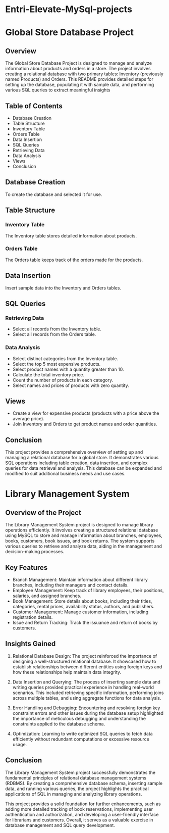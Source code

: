 # Entri-Elevate-MySql-projects

# Global Store Database Project

## Overview
The Global Store Database Project is designed to manage and analyze information about products and orders in a store. The project involves creating a relational database with two primary tables: Inventory (previously named Products) and Orders. This README provides detailed steps for setting up the database, populating it with sample data, and performing various SQL queries to extract meaningful insights

## Table of Contents
- Database Creation
- Table Structure
- Inventory Table
- Orders Table
- Data Insertion
- SQL Queries
- Retrieving Data
- Data Analysis
- Views
- Conclusion

## Database Creation
To create the database and selected it for use.

## Table Structure
### Inventory Table
The Inventory table stores detailed information about products.

### Orders Table
The Orders table keeps track of the orders made for the products.

## Data Insertion
Insert sample data into the Inventory and Orders tables.

## SQL Queries
### Retrieving Data
- Select all records from the Inventory table.
- Select all records from the Orders table.

### Data Analysis
- Select distinct categories from the Inventory table.
- Select the top 5 most expensive products.
- Select product names with a quantity greater than 10.
- Calculate the total inventory price.
- Count the number of products in each category.
- Select names and prices of products with zero quantity.

## Views
- Create a view for expensive products (products with a price above the average price).
- Join Inventory and Orders to get product names and order quantities.

## Conclusion
This project provides a comprehensive overview of setting up and managing a relational database for a global store. It demonstrates various SQL operations including table creation, data insertion, and complex queries for data retrieval and analysis. This database can be expanded and modified to suit additional business needs and use cases.


# Library Management System

## Overview of the Project
The Library Management System project is designed to manage library operations efficiently. It involves creating a structured relational database using MySQL to store and manage information about branches, employees, books, customers, book issues, and book returns. The system supports various queries to retrieve and analyze data, aiding in the management and decision-making processes.

## Key Features
- Branch Management: Maintain information about different library branches, including their managers and contact details.
- Employee Management: Keep track of library employees, their positions, salaries, and assigned branches.
- Book Management: Store details about books, including their titles, categories, rental prices, availability status, authors, and publishers.
- Customer Management: Manage customer information, including registration details.
- Issue and Return Tracking: Track the issuance and return of books by customers.
## Insights Gained
1. Relational Database Design: The project reinforced the importance of designing a well-structured relational database. It showcased how to establish relationships between different entities using foreign keys and how these relationships help maintain data integrity.

2. Data Insertion and Querying: The process of inserting sample data and writing queries provided practical experience in handling real-world scenarios. This included retrieving specific information, performing joins across multiple tables, and using aggregate functions for data analysis.

3. Error Handling and Debugging: Encountering and resolving foreign key constraint errors and other issues during the database setup highlighted the importance of meticulous debugging and understanding the constraints applied to the database schema.

4. Optimization: Learning to write optimized SQL queries to fetch data efficiently without redundant computations or excessive resource usage.

## Conclusion
The Library Management System project successfully demonstrates the fundamental principles of relational database management systems (RDBMS). By creating a comprehensive database schema, inserting sample data, and running various queries, the project highlights the practical applications of SQL in managing and analyzing library operations.

This project provides a solid foundation for further enhancements, such as adding more detailed tracking of book reservations, implementing user authentication and authorization, and developing a user-friendly interface for librarians and customers. Overall, it serves as a valuable exercise in database management and SQL query development.
